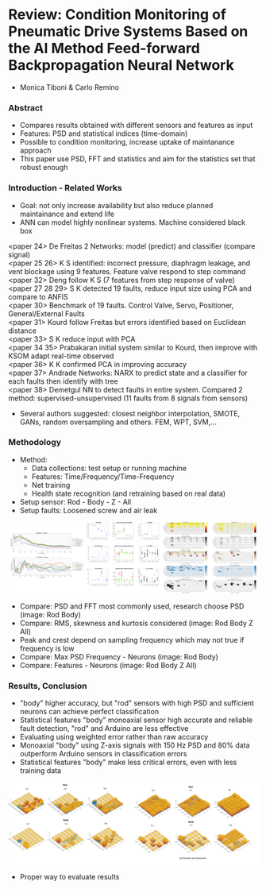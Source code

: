 # Review: Condition Monitoring of Pneumatic Drive Systems Based on the AI Method Feed-forward Backpropagation Neural Network
- Monica Tiboni & Carlo Remino

### Abstract
- Compares results obtained with different sensors and features as input
- Features: PSD and statistical indices (time-domain)
- Possible to condition monitoring, increase uptake of maintanance approach
- This paper use PSD, FFT and statistics and aim for the statistics set that robust enough

### Introduction - Related Works
- Goal: not only increase availability but also reduce planned maintainance and extend life
- ANN can model highly nonlinear systems. Machine considered black box

<paper 24> De Freitas 2 Networks: model (predict) and classifier (compare signal) </br>
<paper 25 26> K S identified: incorrect pressure, diaphragm leakage, and vent blockage using 9 features. Feature valve respond to step command </br>
<paper 32> Deng follow K S (7 features from step response of valve) </br>
<paper 27 28 29> S K detected 19 faults, reduce input size using PCA and compare to ANFIS </br>
<paper 30> Benchmark of 19 faults. Control Valve, Servo, Positioner, General/External Faults </br>
<paper 31> Kourd follow Freitas but errors identified based on Euclidean distance </br>
<paper 33> S K reduce input with PCA </br>
<paper 34 35> Prabakaran initial system similar to Kourd, then improve with KSOM adapt real-time observed </br>
<paper 36> K K confirmed PCA in improving accuracy </br>
<paper 37> Andrade Networks: NARX to predict state and a classifier for each faults then identify with tree </br>
<paper 38> Demetgul NN to detect faults in entire system. Compared 2 method: supervised-unsupervised (11 faults from 8 signals from sensors) </br>
- Several authors suggested: closest neighbor interpolation, SMOTE, GANs, random oversampling and others. FEM, WPT, SVM,... </br>

### Methodology
- Method:
    - Data collections: test setup or running machine
    - Features: Time/Frequency/Time-Frequency
    - Net training
    - Health state recognition (and retraining based on real data)
- Setup sensor: Rod - Body - Z - All
- Setup faults: Loosened screw and air leak

![Compare](images/TiboniReminoExp1.png)

- Compare: PSD and FFT most commonly used, research choose PSD (image: Rod Body)
- Compare: RMS, skewness and kurtosis considered (image: Rod Body Z All)
- Peak and crest depend on sampling frequency which may not true if frequency is low
- Compare: Max PSD Frequency - Neurons (image: Rod Body)
- Compare: Features - Neurons (image: Rod Body Z All)

### Results, Conclusion
- "body" higher accuracy, but "rod" sensors with high PSD and sufficient neurons can achieve perfect classification
- Statistical features "body" monoaxial sensor high accurate and reliable fault detection, "rod" and Arduino are less effective
- Evaluating using weighted error rather than raw accuracy
- Monoaxial "body" using Z-axis signals with 150 Hz PSD and 80% data outperform Arduino sensors in classification errors
- Statistical features "body" make less critical errors, even with less training data

![Results](images/TiboniReminoExp2.png)

- Proper way to evaluate results
